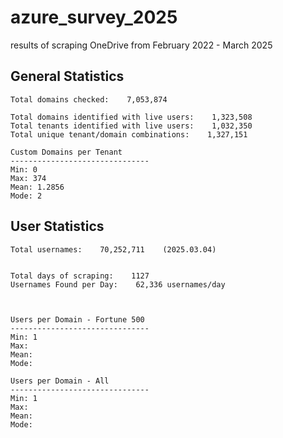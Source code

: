 # azure_survey_2025
results of scraping OneDrive from February 2022 - March 2025


## General Statistics

```
Total domains checked:    7,053,874

Total domains identified with live users:    1,323,508
Total tenants identified with live users:    1,032,350
Total unique tenant/domain combinations:    1,327,151

Custom Domains per Tenant
-------------------------------
Min: 0
Max: 374
Mean: 1.2856
Mode: 2
```

## User Statistics


```
Total usernames:    70,252,711    (2025.03.04)


Total days of scraping:    1127
Usernames Found per Day:    62,336 usernames/day



Users per Domain - Fortune 500
-------------------------------
Min: 1
Max:
Mean:
Mode:

Users per Domain - All
-------------------------------
Min: 1
Max: 
Mean: 
Mode: 
```

